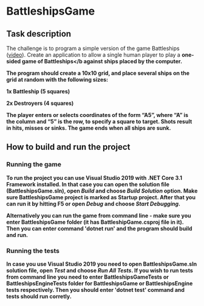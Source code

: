 # BattleshipsGame

## Task description

The challenge is to program a simple version of the game Battleships (<a href = "https://www.youtube.com/watch?v=q0qpQ8doUp8">video</a>). 
Create an application to allow a single human player to play a <b>one-sided game of Battleships</b against ships placed by the computer.

The program should create a 10x10 grid, and place several ships on the grid at random with the following sizes:

1x Battleship (5 squares)

2x Destroyers (4 squares)

The player enters or selects coordinates of the form “A5”, where “A” is the column and “5” is the row, to specify a square to target. 
Shots result in hits, misses or sinks. The game ends when all ships are sunk.

## How to build and run the project

### Running the game

To run the project you can use Visual Studio 2019 with .NET Core 3.1 Framework installed.
In that case you can open the solution file (BattleshipsGame.sln), open <i>Build</i> and choose <i>Build Solution</i> option.
Make sure BattleshipsGame project is marked as Startup project.
After that you can run it by hitting F5 or open <i>Debug</i> and choose <i>Start Debugging</i>.

Alternatively you can run the game from command line - make sure you enter BattleshipsGame folder (it has BattleshipGame.csproj file in it).
Then you can enter command 'dotnet run' and the program should build and run.

### Running the tests

In case you use Visual Studio 2019 you need to open BattleshipsGame.sln solution file, open <i>Test</i> and choose <i>Run All Tests</i>.
If you wish to run tests from command line you need to enter BattleshipsGameTests or BattleshipsEngineTests folder for
BattleshipsGame or BattleshipsEngine tests respectively. Then you should enter 'dotnet test' command and tests should run corretly.